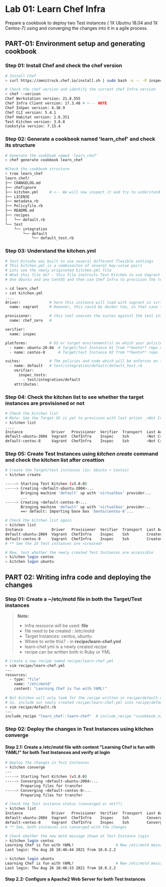 # Lab 01: Learn Chef Infra
Prepare a cookbook to deploy two Test instances ( 1X Ubutnu 18.04 and 1X Centos-7) using and converging the changes into it in a agile process.

## PART-01: Environment setup and generating cookbook
### Step 01: Install Chef and check the chef version
```bash
# Install Chef
> curl https://omnitruck.chef.io/install.sh | sudo bash -s -- -P inspec

# Check the chef version and identify the current chef Infra version
> chef --verison
Chef Workstation version: 21.8.555
Chef Infra Client version: 17.3.48 # <--- NOTE
Chef InSpec version: 4.38.9
Chef CLI version: 5.4.1
Chef Habitat version: 1.6.351
Test Kitchen version: 3.0.0
Cookstyle version: 7.15.4
```

### Step 02: Generate a cookbook named 'learn_chef'  and check its structure
```bash
# Generate the cookbook named 'learn_chef'
> chef generate cookbook learn_chef

#Check the cookbook structure
> tree learn_chef
learn_chef/
├── CHANGELOG.md
├── chefignore
├── kitchen.yml     # <-- We will now inspect it and try to understand its structure
├── LICENSE
├── metadata.rb
├── Policyfile.rb
├── README.md
├── recipes
│   └── default.rb
└── test
    └── integration
        └── default
            └── default_test.rb

```

### Step 03: Understand the kitchen.yml
```bash
# Test Kitcehn was built to use several different flexible settings
# This kitchen.yml is a combinaiton of several key-value pairs
# Lets see the newly originated kitchen.yml file
# What this file do? - this file instructs Test Kitchen to use Vagrant to create two instances
# One Ubuntu and one CentOS and then use Chef Infra to provision the test instances 

> cd learn_chef
> cat kitchen.yml
....
driver:             # here this instance will load with vagrant in virtualBox
  name: vagrant     # However, this could be docker too, in that case the name would be 'dokken' with provider 'chef'

provisioner:        # this tool execute the suites against the test instance(s)
  name: chef_zero   # 

verifier:
  name: inspec

platforms:          # OS or target environment(s) on which your policies are to be tested
  - name: ubuntu-20.04  # Target/Test Instance 01 from **bento** repo maintained by Chef
  - name: centos-8      # Target/test Instance 02 from **bento** repo 

suites:             # The policies and code which will be enforces on the test instance(s)
  - name: default   # test/integration/default/default_test.rb
    verifier:
      inspec_tests:
        - test/integration/default
    attributes:
```

### Step 04: Check the kitchen list to see whether the target instances are provisioned or not
```bash
# Check the kitchen list
# Mote: See the Target OS is yet to provision with last action _<Not Created>_
> kitchen list
....
Instance             Driver   Provisioner  Verifier  Transport  Last Action    Last Error
default-ubuntu-2004  Vagrant  ChefInfra    Inspec    Ssh        <Not Created>  <None>
default-centos-8     Vagrant  ChefInfra    Inspec    Ssh        <Not Created>  <None>
```

### Step 05: Create Test Instances using _kitchen create_ command and check the kitchen list after creattion
```bash
# Create the Target/test instances (2x: Ubuntu + Centos)
> kitchen create

-----> Starting Test Kitchen (v3.0.0)
-----> Creating <default-ubuntu-2004>...
       Bringing machine 'default' up with 'virtualbox' provider...
       ...
-----> Creating <default-centos-8>...
       Bringing machine 'default' up with 'virtualbox' provider...
       ==> default: Importing base box 'bento/centos-8'...

# Check the kitchen list again
> kitchen list 
Instance             Driver   Provisioner  Verifier  Transport  Last Action  Last Error
default-ubuntu-2004  Vagrant  ChefInfra    Inspec    Ssh        Created      <None>
default-centos-8     Vagrant  ChefInfra    Inspec    Ssh        Created      <None>
# ** See the 2X Test instances are <created>

# Now, test whether the newly created Test Instances are accessible
> kitchen login centos
> kitchen login ubuntu
```

## PART 02: Writing infra code and deploying the changes
### Step 01: Create a ~/etc/motd file in both the Target/Test instances
> **Note:**
> - Infra resource will be used: **file**
> - file need to be created : /etc/motd
> - Target Instances: centos, ubuntu
> - Where to write this? - in **recipe/learn-chef.yml**
> - learn-chef.yml is a newly created recipe
> - recipe can be written both in Ruby or YML

```bash
# Create a new recipe named recipe/learn-chef.yml
> vim recipe/learn-chef.yml
---
resources:
  - type: "file"
    name: "/etc/motd"
    content: "Learning Chef is fun with YAML!"
    
# But kitchen will only look for the recipe written in recipe/default.rb
# So, include our newly created recipe/learn-chef.yml into recipe/default.rb
> vim recipe/default.rb
---
include_recipe "learn_chef::learn-chef"  # include_recipe "<cookbook_name::recipe_name>"
```

### Step 02: Deploy the changes in Test Instances using **kitchen converge**
#### Step 2.1: Create a /etc/motd file with content "Learning Chef is fun with YAML!" for both Test Instances and verify at login
```bash
# Deploy the changes in Test Instances
> kitchen converge
---
-----> Starting Test Kitchen (v3.0.0)
-----> Converging <default-ubuntu-2004>...
       Preparing files for transfer
-----> Converging <default-centos-8>...
       Preparing files for transfer

# Check the Test instance status (converged or not??)
> kitchen list 
Instance             Driver   Provisioner  Verifier  Transport  Last Action  Last Error
default-ubuntu-2004  Vagrant  ChefInfra    Inspec    Ssh        Converged    <None>
default-centos-8     Vagrant  ChefInfra    Inspec    Ssh        Converged    <None>
# ** See, both instances are converged with the changes

# Check whether the new motd message shown at Test Instance login
> kitchen login centos
Learning Chef is fun with YAML!                   # New /etc/motd message
Last login: Thu Aug 26 10:46:44 2021 from 10.0.2.2

> kitchen login ubuntu
Learning Chef is fun with YAML!                   # New /etc/motd message
Last login: Thu Aug 26 10:46:33 2021 from 10.0.2.2
```

#### Step 2.2: Configure a Apache2 Web Server for both Test Instances

